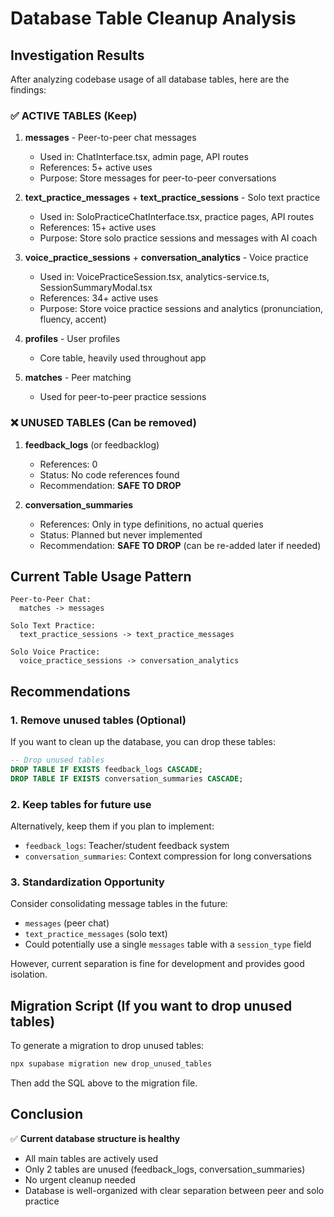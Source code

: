 # Database Table Cleanup Analysis

## Investigation Results

After analyzing codebase usage of all database tables, here are the findings:

### ✅ ACTIVE TABLES (Keep)

1. **messages** - Peer-to-peer chat messages
   - Used in: ChatInterface.tsx, admin page, API routes
   - References: 5+ active uses
   - Purpose: Store messages for peer-to-peer conversations

2. **text_practice_messages** + **text_practice_sessions** - Solo text practice
   - Used in: SoloPracticeChatInterface.tsx, practice pages, API routes
   - References: 15+ active uses
   - Purpose: Store solo practice sessions and messages with AI coach

3. **voice_practice_sessions** + **conversation_analytics** - Voice practice
   - Used in: VoicePracticeSession.tsx, analytics-service.ts, SessionSummaryModal.tsx
   - References: 34+ active uses
   - Purpose: Store voice practice sessions and analytics (pronunciation, fluency, accent)

4. **profiles** - User profiles
   - Core table, heavily used throughout app

5. **matches** - Peer matching
   - Used for peer-to-peer practice sessions

### ❌ UNUSED TABLES (Can be removed)

1. **feedback_logs** (or feedbacklog)
   - References: 0
   - Status: No code references found
   - Recommendation: **SAFE TO DROP**

2. **conversation_summaries**
   - References: Only in type definitions, no actual queries
   - Status: Planned but never implemented
   - Recommendation: **SAFE TO DROP** (can be re-added later if needed)

## Current Table Usage Pattern

```
Peer-to-Peer Chat:
  matches -> messages

Solo Text Practice:
  text_practice_sessions -> text_practice_messages

Solo Voice Practice:
  voice_practice_sessions -> conversation_analytics
```

## Recommendations

### 1. Remove unused tables (Optional)

If you want to clean up the database, you can drop these tables:

```sql
-- Drop unused tables
DROP TABLE IF EXISTS feedback_logs CASCADE;
DROP TABLE IF EXISTS conversation_summaries CASCADE;
```

### 2. Keep tables for future use

Alternatively, keep them if you plan to implement:
- `feedback_logs`: Teacher/student feedback system
- `conversation_summaries`: Context compression for long conversations

### 3. Standardization Opportunity

Consider consolidating message tables in the future:
- `messages` (peer chat)
- `text_practice_messages` (solo text)
- Could potentially use a single `messages` table with a `session_type` field

However, current separation is fine for development and provides good isolation.

## Migration Script (If you want to drop unused tables)

To generate a migration to drop unused tables:

```bash
npx supabase migration new drop_unused_tables
```

Then add the SQL above to the migration file.

## Conclusion

✅ **Current database structure is healthy**
- All main tables are actively used
- Only 2 tables are unused (feedback_logs, conversation_summaries)
- No urgent cleanup needed
- Database is well-organized with clear separation between peer and solo practice
